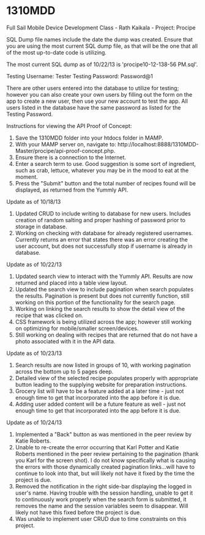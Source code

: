 1310MDD
=======

Full Sail Mobile Device Development Class - Rath Kaikala - Project: Procipe

SQL Dump file names include the date the dump was created.  Ensure that you are using the most current SQL dump file, as that will be the one that all of the most up-to-date code is utilizing.

The most current SQL dump as of 10/22/13 is 'procipe10-12-138-56 PM.sql'.

Testing Username: Tester
Testing Password: Password@1

There are other users entered into the database to utilize for testing; however you can also create your own users by filling out the form on the app to create a new user, then use your new account to test the app.  All users listed in the database have the same password as listed for the Testing Password.

Instructions for viewing the API Proof of Concept:

1.  Save the 1310MDD folder into your htdocs folder in MAMP.
2.  With your MAMP server on, navigate to: http://localhost:8888/1310MDD-Master/procipe/api-proof-concept.php.
3.  Ensure there is a connection to the Internet.
4.  Enter a search term to use.  Good suggestion is some sort of ingredient, such as crab, lettuce, whatever you may be in the mood to eat at the moment.
5.  Press the "Submit" button and the total number of recipes found will be displayed, as returned from the Yummly API.

Update as of 10/18/13

1.  Updated CRUD to include writing to database for new users.  Includes creation of random salting and proper hashing of password prior to storage in database.
2.  Working on checking with database for already registered usernames. Currently returns an error that states there was an error creating the user account, but does not successfully stop if username is already in database.

Update as of 10/22/13

1.  Updated search view to interact with the Yummly API.  Results are now returned and placed into a table view layout. 
2.  Updated the search view to include pagination when search populates the results.  Pagination is present but does not currently function, still working on this portion of the functionality for the search page.
3.  Working on linking the search results to show the detail view of the recipe that was clicked on.
4.  CSS framework is being utilized across the app; however still working on optimizing for mobile/smaller screen/devices.
5.  Still working on dealing with recipes that are returned that do not have a photo associated with it in the API data.

Update as of 10/23/13

1.  Search results are now listed in groups of 10, with working pagination across the bottom up to 5 pages deep.
2.  Detailed view of the selected recipe populates properly with appropriate button leading to the supplying website for preparation instructions.
3.  Grocery list will have to be a feature added at a later time - just not enough time to get that incorporated into the app before it is due.
4.  Adding user added content will be a future feature as well - just not enough time to get that incorporated into the app before it is due.

Update as of 10/24/13
1.  Implemented a "Back" button as was mentioned in the peer review by Katie Roberts.
2.  Unable to re-create the error occurring that Karl Potter and Katie Roberts mentioned in the peer review pertaining to the pagination (thank you Karl for the screen shot).  I do not know specifically what is causing the errors with those dynamically created pagination links...will have to continue to look into that, but will likely not have it fixed by the time the project is due.
3.  Removed the notification in the right side-bar displaying the logged in user's name.  Having trouble with the session handling, unable to get it to continuously work properly when the search form is submitted, it removes the name and the session variables seem to disappear.  Will likely not have this fixed before the project is due.
4.  Was unable to implement user CRUD due to time constraints on this project.